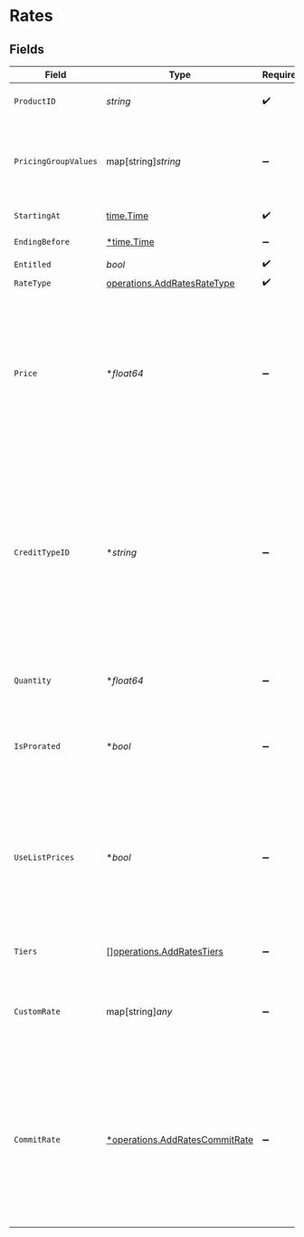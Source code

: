 # Rates


## Fields

| Field                                                                                                                                                                                                          | Type                                                                                                                                                                                                           | Required                                                                                                                                                                                                       | Description                                                                                                                                                                                                    | Example                                                                                                                                                                                                        |
| -------------------------------------------------------------------------------------------------------------------------------------------------------------------------------------------------------------- | -------------------------------------------------------------------------------------------------------------------------------------------------------------------------------------------------------------- | -------------------------------------------------------------------------------------------------------------------------------------------------------------------------------------------------------------- | -------------------------------------------------------------------------------------------------------------------------------------------------------------------------------------------------------------- | -------------------------------------------------------------------------------------------------------------------------------------------------------------------------------------------------------------- |
| `ProductID`                                                                                                                                                                                                    | *string*                                                                                                                                                                                                       | :heavy_check_mark:                                                                                                                                                                                             | ID of the product to add a rate for                                                                                                                                                                            |                                                                                                                                                                                                                |
| `PricingGroupValues`                                                                                                                                                                                           | map[string]*string*                                                                                                                                                                                            | :heavy_minus_sign:                                                                                                                                                                                             | Optional. List of pricing group key value pairs which will be used to calculate the price.                                                                                                                     |                                                                                                                                                                                                                |
| `StartingAt`                                                                                                                                                                                                   | [time.Time](https://pkg.go.dev/time#Time)                                                                                                                                                                      | :heavy_check_mark:                                                                                                                                                                                             | inclusive effective date                                                                                                                                                                                       |                                                                                                                                                                                                                |
| `EndingBefore`                                                                                                                                                                                                 | [*time.Time](https://pkg.go.dev/time#Time)                                                                                                                                                                     | :heavy_minus_sign:                                                                                                                                                                                             | exclusive end date                                                                                                                                                                                             |                                                                                                                                                                                                                |
| `Entitled`                                                                                                                                                                                                     | *bool*                                                                                                                                                                                                         | :heavy_check_mark:                                                                                                                                                                                             | N/A                                                                                                                                                                                                            |                                                                                                                                                                                                                |
| `RateType`                                                                                                                                                                                                     | [operations.AddRatesRateType](../../models/operations/addratesratetype.md)                                                                                                                                     | :heavy_check_mark:                                                                                                                                                                                             | N/A                                                                                                                                                                                                            |                                                                                                                                                                                                                |
| `Price`                                                                                                                                                                                                        | **float64*                                                                                                                                                                                                     | :heavy_minus_sign:                                                                                                                                                                                             | Default price. For FLAT and SUBSCRIPTION rate_type, this must be >=0. For PERCENTAGE rate_type, this is a decimal fraction, e.g. use 0.1 for 10%; this must be >=0 and <=1.                                    |                                                                                                                                                                                                                |
| `CreditTypeID`                                                                                                                                                                                                 | **string*                                                                                                                                                                                                      | :heavy_minus_sign:                                                                                                                                                                                             | "The Metronome ID of the credit type to associate with price, defaults to USD (cents) if not passed. Used by all rate_types except type PERCENTAGE. PERCENTAGE rates use the credit type of associated rates." | 2714e483-4ff1-48e4-9e25-ac732e8f24f2                                                                                                                                                                           |
| `Quantity`                                                                                                                                                                                                     | **float64*                                                                                                                                                                                                     | :heavy_minus_sign:                                                                                                                                                                                             | Default quantity. For SUBSCRIPTION rate_type, this must be >=0.                                                                                                                                                |                                                                                                                                                                                                                |
| `IsProrated`                                                                                                                                                                                                   | **bool*                                                                                                                                                                                                        | :heavy_minus_sign:                                                                                                                                                                                             | Default proration configuration. Only valid for SUBSCRIPTION rate_type.                                                                                                                                        |                                                                                                                                                                                                                |
| `UseListPrices`                                                                                                                                                                                                | **bool*                                                                                                                                                                                                        | :heavy_minus_sign:                                                                                                                                                                                             | Only set for PERCENTAGE rate_type. Defaults to false. If true, rate is computed using list prices rather than the standard rates for this product on the contract.                                             |                                                                                                                                                                                                                |
| `Tiers`                                                                                                                                                                                                        | [][operations.AddRatesTiers](../../models/operations/addratestiers.md)                                                                                                                                         | :heavy_minus_sign:                                                                                                                                                                                             | Only set for TIERED rate_type.                                                                                                                                                                                 |                                                                                                                                                                                                                |
| `CustomRate`                                                                                                                                                                                                   | map[string]*any*                                                                                                                                                                                               | :heavy_minus_sign:                                                                                                                                                                                             | Only set for CUSTOM rate_type. This field is interpreted by custom rate processors.                                                                                                                            |                                                                                                                                                                                                                |
| `CommitRate`                                                                                                                                                                                                   | [*operations.AddRatesCommitRate](../../models/operations/addratescommitrate.md)                                                                                                                                | :heavy_minus_sign:                                                                                                                                                                                             | The rate that will be used to rate a product when it is paid for by a commit. This feature requires opt-in before it can be used. Please contact Metronome support to enable this feature.                     |                                                                                                                                                                                                                |